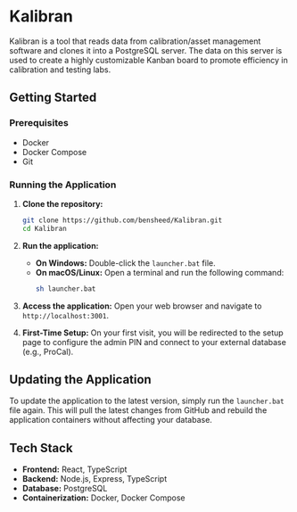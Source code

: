 # Kalibran

Kalibran is a tool that reads data from calibration/asset management software and clones it into a PostgreSQL server. The data on this server is used to create a highly customizable Kanban board to promote efficiency in calibration and testing labs.

## Getting Started

### Prerequisites

- Docker
- Docker Compose
- Git

### Running the Application

1. **Clone the repository:**
   ```bash
   git clone https://github.com/bensheed/Kalibran.git
   cd Kalibran
   ```

2. **Run the application:**
   - **On Windows:** Double-click the `launcher.bat` file.
   - **On macOS/Linux:** Open a terminal and run the following command:
     ```bash
     sh launcher.bat
     ```

3. **Access the application:**
   Open your web browser and navigate to `http://localhost:3001`.

4. **First-Time Setup:**
   On your first visit, you will be redirected to the setup page to configure the admin PIN and connect to your external database (e.g., ProCal).

## Updating the Application

To update the application to the latest version, simply run the `launcher.bat` file again. This will pull the latest changes from GitHub and rebuild the application containers without affecting your database.

## Tech Stack

- **Frontend:** React, TypeScript
- **Backend:** Node.js, Express, TypeScript
- **Database:** PostgreSQL
- **Containerization:** Docker, Docker Compose
